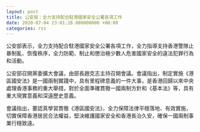 ```yaml
---
layout: post
title: 公安部：全力支持配合駐港國家安全公署各項工作
date: 2020-07-04 23:01:28.000000000 +08:00
categories: rss
---
```


公安部表示，全力支持配合駐港國家安全公署各項工作，全力指導支持香港警隊止暴制亂、恢復秩序，全力防範、制止和懲治極少數人危害國家安全的違法犯罪行為和活動。

公安部召開黨委擴大會議，由部長趙克志主持召開會議。會議指出，制定實施《港區國安法》是一國兩制實踐中，具有里程碑意義的一件大事，是香港回歸以來中央處理香港事務的重大舉措，對於全面準確貫徹一國兩制方針和《基本法》等，具有重大現實意義和深遠歷史意義。

會議指出，要認真學習貫徹《港區國安法》，全力保障法律平穩落地、有效實施，切實保障香港居民合法權益，堅決維護國家安全和香港長治久安，確保一國兩制事業行穩致遠。
